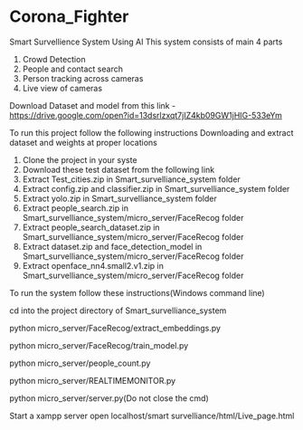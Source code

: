 # Corona_Fighter
Smart Survellience System Using AI
This system consists of main 4 parts
1. Crowd Detection
2. People and contact search
3. Person tracking across cameras
4. Live view of cameras

Download Dataset and model from this link - https://drive.google.com/open?id=13dsrlzxqt7jIZ4kb09GW1jHIG-533eYm


To run this project follow the following instructions
Downloading and extract dataset and weights at proper locations

1. Clone the project in your syste
2. Download these test dataset from the following link
3. Extract Test_cities.zip in Smart_survelliance_system folder
4. Extract config.zip and classifier.zip in Smart_survelliance_system folder
5. Extract yolo.zip in Smart_survelliance_system folder
6. Extract  people_search.zip in Smart_survelliance_system/micro_server/FaceRecog folder
7. Extract  people_search_dataset.zip in Smart_survelliance_system/micro_server/FaceRecog folder
8. Extract  dataset.zip and face_detection_model in Smart_survelliance_system/micro_server/FaceRecog folder
9. Extract  openface_nn4.small2.v1.zip in Smart_survelliance_system/micro_server/FaceRecog folder 

To run the system follow these instructions(Windows command line)

cd into the project directory of Smart_survelliance_system

python micro_server/FaceRecog/extract_embeddings.py

python micro_server/FaceRecog/train_model.py

python micro_server/people_count.py

python micro_server/REALTIMEMONITOR.py

python micro_server/server.py(Do not close the cmd)


Start a xampp server
open localhost/smart survelliance/html/Live_page.html

